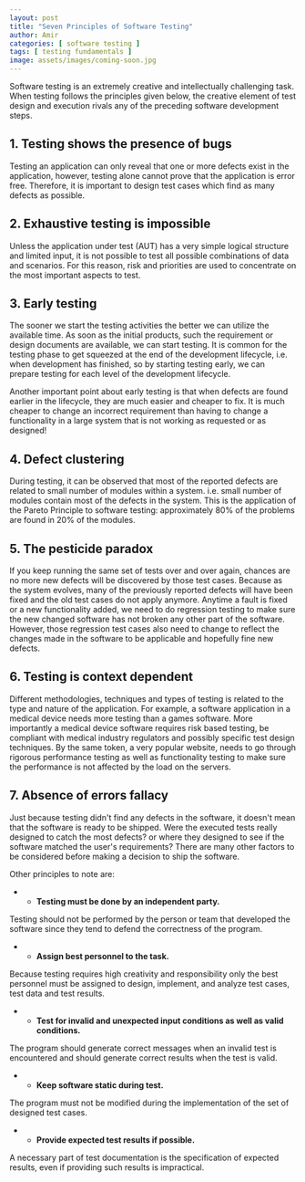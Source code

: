 ```yaml
---
layout: post
title: "Seven Principles of Software Testing"
author: Amir
categories: [ software testing ]
tags: [ testing fundamentals ]
image: assets/images/coming-soon.jpg
---
```


Software testing is an extremely creative and intellectually challenging task. When testing follows the principles given below, the creative element of test design and execution rivals any of the preceding software development steps.

## 1\. Testing shows the presence of bugs

Testing an application can only reveal that one or more defects exist in the application, however, testing alone cannot prove that the application is error free. Therefore, it is important to design test cases which find as many defects as possible.

## 2\. Exhaustive testing is impossible

Unless the application under test (AUT) has a very simple logical structure and limited input, it is not possible to test all possible combinations of data and scenarios. For this reason, risk and priorities are used to concentrate on the most important aspects to test.

## 3\. Early testing

The sooner we start the testing activities the better we can utilize the available time. As soon as the initial products, such the requirement or design documents are available, we can start testing. It is common for the testing phase to get squeezed at the end of the development lifecycle, i.e. when development has finished, so by starting testing early, we can prepare testing for each level of the development lifecycle.

Another important point about early testing is that when defects are found earlier in the lifecycle, they are much easier and cheaper to fix. It is much cheaper to change an incorrect requirement than having to change a functionality in a large system that is not working as requested or as designed!

## 4\. Defect clustering

During testing, it can be observed that most of the reported defects are related to small number of modules within a system. i.e. small number of modules contain most of the defects in the system. This is the application of the Pareto Principle to software testing: approximately 80% of the problems are found in 20% of the modules.

## 5\. The pesticide paradox

If you keep running the same set of tests over and over again, chances are no more new defects will be discovered by those test cases. Because as the system evolves, many of the previously reported defects will have been fixed and the old test cases do not apply anymore. Anytime a fault is fixed or a new functionality added, we need to do regression testing to make sure the new changed software has not broken any other part of the software. However, those regression test cases also need to change to reflect the changes made in the software to be applicable and hopefully fine new defects.

## 6\. Testing is context dependent

Different methodologies, techniques and types of testing is related to the type and nature of the application. For example, a software application in a medical device needs more testing than a games software. More importantly a medical device software requires risk based testing, be compliant with medical industry regulators and possibly specific test design techniques. By the same token, a very popular website, needs to go through rigorous performance testing as well as functionality testing to make sure the performance is not affected by the load on the servers.

## 7\. Absence of errors fallacy

Just because testing didn't find any defects in the software, it doesn't mean that the software is ready to be shipped. Were the executed tests really designed to catch the most defects? or where they designed to see if the software matched the user's requirements? There are many other factors to be considered before making a decision to ship the software.

Other principles to note are:

*   *   **Testing must be done by an independent party.**

Testing should not be performed by the person or team that developed the software since they tend to defend the correctness of the program.

*   *   **Assign best personnel to the task.**

Because testing requires high creativity and responsibility only the best personnel must be assigned to design, implement, and analyze test cases, test data and test results.

*   *   **Test for invalid and unexpected input conditions as well as valid conditions.**

The program should generate correct messages when an invalid test is encountered and should generate correct results when the test is valid.

*   *   **Keep software static during test.**

The program must not be modified during the implementation of the set of designed test cases.

*   *   **Provide expected test results if possible.**

A necessary part of test documentation is the specification of expected results, even if providing such results is impractical.